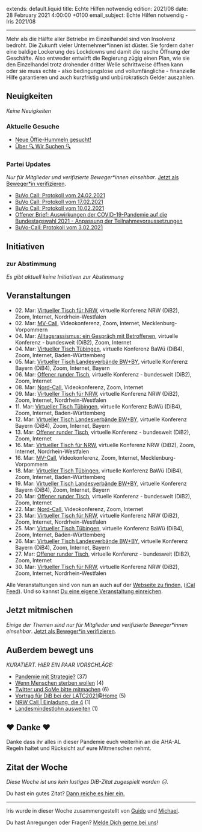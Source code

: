 
extends: default.liquid
title: Echte Hilfen notwendig
edition: 2021/08
date: 28 February 2021 4:00:00 +0100
email_subject: Echte Hilfen notwendig - Iris 2021/08

---
Mehr als die Hälfte aller Betriebe im Einzelhandel sind von Insolvenz bedroht. Die Zukunft vieler Unternehmer\*innen ist düster. Sie fordern daher eine baldige Lockerung des Lockdowns und damit die rasche Öffnung der Geschäfte.
Also entweder entwirft die Regierung zügig einen Plan, wie sie den Einzelhandel trotz drohender dritter Welle schrittweise öffnen kann oder sie muss echte - also bedingungslose und vollumfängliche - finanzielle Hilfe garantieren und auch kurzfristig und unbürokratisch Gelder auszahlen.


## Neuigkeiten

_Keine Neuigkeiten_

### Aktuelle Gesuche

 - [Neue Öffie-Hummeln gesucht!](https://marktplatz.bewegung.jetzt/t/neue-oeffie-hummeln-gesucht/37345)
 - [Über 🔍 Wir Suchen 🔍](https://marktplatz.bewegung.jetzt/t/ueber-wir-suchen/8837)

### Partei Updates

_Nur für Mitglieder und verifizierte Beweger\*innen einsehbar_. [Jetzt als Beweger\*in verifizieren](https://bewegung.jetzt/bewegerin-werden/).

 - [BuVo Call: Protokoll vom 24.02.2021](https://marktplatz.bewegung.jetzt/t/buvo-call-protokoll-vom-24-02-2021/37398)
 - [BuVo Call: Protokoll vom 17.02.2021](https://marktplatz.bewegung.jetzt/t/buvo-call-protokoll-vom-17-02-2021/37355)
 - [BuVo Call: Protokoll vom 10.02.2021](https://marktplatz.bewegung.jetzt/t/buvo-call-protokoll-vom-10-02-2021/37320)
 - [Offener Brief: Auswirkungen der COVID-19-Pandemie auf die Bundestagswahl 2021 - Anpassung der Teilnahmevoraussetzungen](https://marktplatz.bewegung.jetzt/t/offener-brief-auswirkungen-der-covid-19-pandemie-auf-die-bundestagswahl-2021-anpassung-der-teilnahmevoraussetzungen/37302)
 - [BuVo-Call: Protokoll vom 3.02.2021](https://marktplatz.bewegung.jetzt/t/buvo-call-protokoll-vom-3-02-2021/37269)

## Initiativen

### zur Abstimmung
_Es gibt aktuell keine Initiativen zur Abstimmung_

## Veranstaltungen

 - 02.&nbsp;Mar: [Virtueller Tisch für NRW](https://bewegung.jetzt/veranstaltungen/virtueller-tisch-landesverbaende-bwby-2021-03-02/), virtuelle Konferenz NRW (DiB2), Zoom, Internet, Nordrhein-Westfalen
 - 02.&nbsp;Mar: [MV-Call](https://bewegung.jetzt/veranstaltungen/mv-call-2021-03-02/), Videokonferenz, Zoom, Internet, Mecklenburg-Vorpommern
 - 04.&nbsp;Mar: [Alltagsrassismus: ein Gespräch mit Betroffenen](https://bewegung.jetzt/veranstaltungen/alltagsrassismus-gespraech-mit-betroffenen/), virtuelle Konferenz - bundesweit (DiB2), Zoom, Internet
 - 04.&nbsp;Mar: [Virtueller Tisch Tübingen](https://bewegung.jetzt/veranstaltungen/virtueller-tisch-tuebingen-2021-03-04/), virtuelle Konferenz BaWü (DiB4), Zoom, Internet, Baden-Württemberg
 - 05.&nbsp;Mar: [Virtueller Tisch Landesverbände BW+BY](https://bewegung.jetzt/veranstaltungen/virtueller-tisch-landesverbaende-bwby-2-2021-03-05/), virtuelle Konferenz Bayern (DiB4), Zoom, Internet, Bayern
 - 06.&nbsp;Mar: [Offener runder Tisch](https://bewegung.jetzt/veranstaltungen/offener-runder-tisch-2021-03-06/), virtuelle Konferenz - bundesweit (DiB2), Zoom, Internet
 - 08.&nbsp;Mar: [Nord-Call](https://bewegung.jetzt/veranstaltungen/nord-call-2021-03-08/), Videokonferenz, Zoom, Internet
 - 09.&nbsp;Mar: [Virtueller Tisch für NRW](https://bewegung.jetzt/veranstaltungen/virtueller-tisch-landesverbaende-bwby-2021-03-09/), virtuelle Konferenz NRW (DiB2), Zoom, Internet, Nordrhein-Westfalen
 - 11.&nbsp;Mar: [Virtueller Tisch Tübingen](https://bewegung.jetzt/veranstaltungen/virtueller-tisch-tuebingen-2021-03-11/), virtuelle Konferenz BaWü (DiB4), Zoom, Internet, Baden-Württemberg
 - 12.&nbsp;Mar: [Virtueller Tisch Landesverbände BW+BY](https://bewegung.jetzt/veranstaltungen/virtueller-tisch-landesverbaende-bwby-2-2021-03-12/), virtuelle Konferenz Bayern (DiB4), Zoom, Internet, Bayern
 - 13.&nbsp;Mar: [Offener runder Tisch](https://bewegung.jetzt/veranstaltungen/offener-runder-tisch-2021-03-13/), virtuelle Konferenz - bundesweit (DiB2), Zoom, Internet
 - 16.&nbsp;Mar: [Virtueller Tisch für NRW](https://bewegung.jetzt/veranstaltungen/virtueller-tisch-landesverbaende-bwby-2021-03-16/), virtuelle Konferenz NRW (DiB2), Zoom, Internet, Nordrhein-Westfalen
 - 16.&nbsp;Mar: [MV-Call](https://bewegung.jetzt/veranstaltungen/mv-call-2021-03-16/), Videokonferenz, Zoom, Internet, Mecklenburg-Vorpommern
 - 18.&nbsp;Mar: [Virtueller Tisch Tübingen](https://bewegung.jetzt/veranstaltungen/virtueller-tisch-tuebingen-2021-03-18/), virtuelle Konferenz BaWü (DiB4), Zoom, Internet, Baden-Württemberg
 - 19.&nbsp;Mar: [Virtueller Tisch Landesverbände BW+BY](https://bewegung.jetzt/veranstaltungen/virtueller-tisch-landesverbaende-bwby-2-2021-03-19/), virtuelle Konferenz Bayern (DiB4), Zoom, Internet, Bayern
 - 20.&nbsp;Mar: [Offener runder Tisch](https://bewegung.jetzt/veranstaltungen/offener-runder-tisch-2021-03-20/), virtuelle Konferenz - bundesweit (DiB2), Zoom, Internet
 - 22.&nbsp;Mar: [Nord-Call](https://bewegung.jetzt/veranstaltungen/nord-call-2021-03-22/), Videokonferenz, Zoom, Internet
 - 23.&nbsp;Mar: [Virtueller Tisch für NRW](https://bewegung.jetzt/veranstaltungen/virtueller-tisch-landesverbaende-bwby-2021-03-23/), virtuelle Konferenz NRW (DiB2), Zoom, Internet, Nordrhein-Westfalen
 - 25.&nbsp;Mar: [Virtueller Tisch Tübingen](https://bewegung.jetzt/veranstaltungen/virtueller-tisch-tuebingen-2021-03-25/), virtuelle Konferenz BaWü (DiB4), Zoom, Internet, Baden-Württemberg
 - 26.&nbsp;Mar: [Virtueller Tisch Landesverbände BW+BY](https://bewegung.jetzt/veranstaltungen/virtueller-tisch-landesverbaende-bwby-2-2021-03-26/), virtuelle Konferenz Bayern (DiB4), Zoom, Internet, Bayern
 - 27.&nbsp;Mar: [Offener runder Tisch](https://bewegung.jetzt/veranstaltungen/offener-runder-tisch-2021-03-27/), virtuelle Konferenz - bundesweit (DiB2), Zoom, Internet
 - 30.&nbsp;Mar: [Virtueller Tisch für NRW](https://bewegung.jetzt/veranstaltungen/virtueller-tisch-landesverbaende-bwby-2021-03-30/), virtuelle Konferenz NRW (DiB2), Zoom, Internet, Nordrhein-Westfalen


Alle Veranstaltungen sind von nun an auch auf der [Webseite zu finden](https://bewegung.jetzt/veranstaltungen/), ([iCal Feed](https://bewegung.jetzt/?ical=1)). Und so kannst [Du eine eigene Veranstaltung einreichen](https://marktplatz.bewegung.jetzt/t/eine-veranstaltung-auf-der-webseite-einreichen/21379).

## Jetzt mitmischen

_Einige der Themen sind nur für Mitglieder und verifizierte Beweger\*innen einsehbar_. [Jetzt als Beweger\*in verifizieren](https://bewegung.jetzt/bewegerin-werden/).


## Außerdem bewegt uns

_KURATIERT. HIER EIN PAAR VORSCHLÄGE:_
 - [Pandemie mit Strategie?](https://marktplatz.bewegung.jetzt/t/pandemie-mit-strategie/37368) (37)
 - [Wenn Menschen sterben wollen](https://marktplatz.bewegung.jetzt/t/wenn-menschen-sterben-wollen/37386) (4)
 - [Twitter und SoMe bitte mitmachen](https://marktplatz.bewegung.jetzt/t/twitter-und-some-bitte-mitmachen/37364) (6)
 - [Vortrag für DiB bei der LATC2021@Home](https://marktplatz.bewegung.jetzt/t/vortrag-fuer-dib-bei-der-latc2021-home/37384) (5)
 - [NRW Call | Einladung, die 4](https://marktplatz.bewegung.jetzt/t/nrw-call-einladung-die-4/37370) (1)
 - [Landesmindestlohn ausweiten](https://marktplatz.bewegung.jetzt/t/landesmindestlohn-ausweiten/37358) (1)

## ❤️ Danke ❤️
Danke dass ihr alles in dieser Pandemie euch weiterhin an die AHA-AL Regeln haltet und Rücksicht auf eure Mitmenschen nehmt.

## Zitat der Woche
_Diese Woche ist uns kein lustiges DiB-Zitat zugespielt worden ☹._

Du hast ein gutes Zitat? [Dann reiche es hier ein.](https://marktplatz.bewegung.jetzt/t/fortsetzung-lustige-dib-zitate/24431)


---

Iris wurde in dieser Woche zusammengestellt von [Guido](https://marktplatz.bewegung.jetzt/u/Guido/) und [Michael](https://marktplatz.bewegung.jetzt/u/MichaelVoss/).

Du hast Anregungen oder Fragen? [Melde Dich gerne bei uns](https://marktplatz.bewegung.jetzt/t/neu-iris-die-woechtliche-zusammenfasssung-zum-sonntagsbrunch/10990)!

